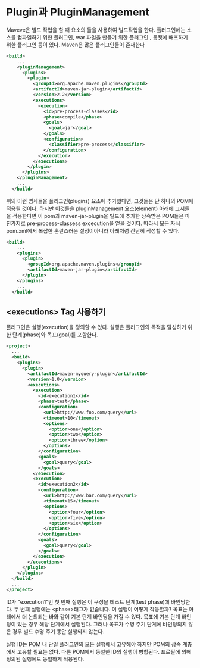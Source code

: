 # Plugin과 PluginManagement 

Maveve은 빌드 작업을 할 때 <plugins> 요소의 <plugin>들을 사용하여 빌드작업을 한다. 플러그인에는 소스를 컴파일하기 위한 플러그인, war 파일을 만들기 위한 플러그인 , 톰캣에 배포하기 위한 플러그인 등이 있다. Maven은 많은 플러그인들이 존재한다

```xml
<build>
    ...
    <pluginManagement>
      <plugins>
        <plugin>
          <groupId>org.apache.maven.plugins</groupId>
          <artifactId>maven-jar-plugin</artifactId>
          <version>2.2</version>
          <executions>
            <execution>
              <id>pre-process-classes</id>
              <phase>compile</phase>
              <goals>
                <goal>jar</goal>
              </goals>
              <configuration>
                <classifier>pre-process</classifier>
              </configuration>
            </execution>
          </executions>
        </plugin>
      </plugins>
    </pluginManagement>
    ...
  </build>
```

위의 이런 명세들을 플러그인(plugins) 요소에 추가했다면, 그것들은 단 하나의 POM에 적용될 것이다. 하지만 이것들을 pluginManagement 요소(element) 아래에 그서들을 적용한다면 이 pom과 maven-jar-plugin을 빌드에 추가한 상속받은 POM들은 마찬가지로 pre-process-classess excecution을 얻을 것이다. 따라서 모든 자식 pom.xml에서 복잡한 혼란스러운 설정이아니라 아래처럼 간단히 작성할 수 있다.


```xml
<build>
    ...
    <plugins>
      <plugin>
        <groupId>org.apache.maven.plugins</groupId>
        <artifactId>maven-jar-plugin</artifactId>
      </plugin>
    </plugins>
    ...
  </build>
```



## \<executions\> Tag 사용하기 

플러그인은 실행(execution)을 정의할 수 있다. 실행은 플러그인의 목적을 달성하기 위한 단계(phase)와 목표(goal)를 포함한다.


```xml
<project>
  ...
  <build>
    <plugins>
      <plugin>
        <artifactId>maven-myquery-plugin</artifactId>
        <version>1.0</version>
        <executions>
          <execution>
            <id>execution1</id>
            <phase>test</phase>
            <configuration>
              <url>http://www.foo.com/query</url>
              <timeout>10</timeout>
              <options>
                <option>one</option>
                <option>two</option>
                <option>three</option>
              </options>
            </configuration>
            <goals>
              <goal>query</goal>
            </goals>
          </execution>
          <execution>
            <id>execution2</id>
            <configuration>
              <url>http://www.bar.com/query</url>
              <timeout>15</timeout>
              <options>
                <option>four</option>
                <option>five</option>
                <option>six</option>
              </options>
            </configuration>
            <goals>
              <goal>query</goal>
            </goals>
          </execution>
        </executions>
      </plugin>
    </plugins>
  </build>
  ...
</project>
```

ID가 "execution1"인 첫 번째 실행은 이 구성을 테스트 단계(test phase)에 바인딩한다.  두 번째 실행에는 \<phase\>태그가 없습니다. 이 실행이 어떻게 작동할까?  목표는 아래에서 더 논의되는 바와 같이 기본 단계 바인딩을 가질 수 있다. 목표에 기본 단계 바인딩이 있는 경우 해당 단계에서 실행된다. 그러나 목표가 수명 주기 단계에 바인딩되지 않은 경우 빌드 수명 주기 동안 실행되지 않는다.

실행 ID는 POM 내 단일 플러그인의 모든 실행에서 고유해야 하지만 POM의 상속 계층에서 고유할 필요는 없다. 다른 POM에서 동일한 ID의 실행이 병합된다. 프로필에 의해 정의된 실행에도 동일하게 적용된다. 









